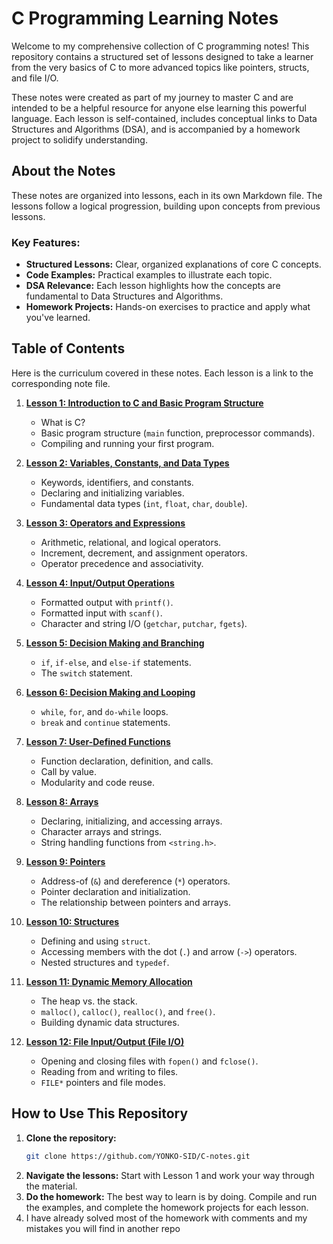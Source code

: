 # C Programming Learning Notes

Welcome to my comprehensive collection of C programming notes! This repository contains a structured set of lessons designed to take a learner from the very basics of C to more advanced topics like pointers, structs, and file I/O.

These notes were created as part of my journey to master C and are intended to be a helpful resource for anyone else learning this powerful language. Each lesson is self-contained, includes conceptual links to Data Structures and Algorithms (DSA), and is accompanied by a homework project to solidify understanding.

## About the Notes

These notes are organized into lessons, each in its own Markdown file. The lessons follow a logical progression, building upon concepts from previous lessons.

### Key Features:
*   **Structured Lessons:** Clear, organized explanations of core C concepts.
*   **Code Examples:** Practical examples to illustrate each topic.
*   **DSA Relevance:** Each lesson highlights how the concepts are fundamental to Data Structures and Algorithms.
*   **Homework Projects:** Hands-on exercises to practice and apply what you've learned.

## Table of Contents

Here is the curriculum covered in these notes. Each lesson is a link to the corresponding note file.

1.  [**Lesson 1: Introduction to C and Basic Program Structure**](./Lesson%201_%20Introduction%20to%20C%20and%20Basic%20Program%20Stru.md)
    *   What is C?
    *   Basic program structure (`main` function, preprocessor commands).
    *   Compiling and running your first program.

2.  [**Lesson 2: Variables, Constants, and Data Types**](./Lesson%202_%20Variables,%20Constants,%20and%20Data%20Types.md)
    *   Keywords, identifiers, and constants.
    *   Declaring and initializing variables.
    *   Fundamental data types (`int`, `float`, `char`, `double`).

3.  [**Lesson 3: Operators and Expressions**](./Lesson%203_%20Operators%20and%20Expressions.md)
    *   Arithmetic, relational, and logical operators.
    *   Increment, decrement, and assignment operators.
    *   Operator precedence and associativity.

4.  [**Lesson 4: Input/Output Operations**](./Lesson%204_%20Input_Output%20Operations.md)
    *   Formatted output with `printf()`.
    *   Formatted input with `scanf()`.
    *   Character and string I/O (`getchar`, `putchar`, `fgets`).

5.  [**Lesson 5: Decision Making and Branching**](./Lesson%205_%20Decision%20Making%20and%20Branching.md)
    *   `if`, `if-else`, and `else-if` statements.
    *   The `switch` statement.

6.  [**Lesson 6: Decision Making and Looping**](./Lesson%206_%20Decision%20Making%20and%20Looping.md)
    *   `while`, `for`, and `do-while` loops.
    *   `break` and `continue` statements.

7.  [**Lesson 7: User-Defined Functions**](./Lesson%207_%20User-Defined%20Functions.md)
    *   Function declaration, definition, and calls.
    *   Call by value.
    *   Modularity and code reuse.

8.  [**Lesson 8: Arrays**](./Lesson%208_%20Arrays.md)
    *   Declaring, initializing, and accessing arrays.
    *   Character arrays and strings.
    *   String handling functions from `<string.h>`.

9.  [**Lesson 9: Pointers**](./Lesson%209_%20Pointers.md)
    *   Address-of (`&`) and dereference (`*`) operators.
    *   Pointer declaration and initialization.
    *   The relationship between pointers and arrays.

10. [**Lesson 10: Structures**](./Lesson%2010_%20Structures.md)
    *   Defining and using `struct`.
    *   Accessing members with the dot (`.`) and arrow (`->`) operators.
    *   Nested structures and `typedef`.

11. [**Lesson 11: Dynamic Memory Allocation**](./Lesson%2011_%20Dynamic%20Memory%20Allocation.md)
    *   The heap vs. the stack.
    *   `malloc()`, `calloc()`, `realloc()`, and `free()`.
    *   Building dynamic data structures.

12. [**Lesson 12: File Input/Output (File I/O)**](./Lesson%2012_%20File%20Input_Output%20(File%20I_O).md)
    *   Opening and closing files with `fopen()` and `fclose()`.
    *   Reading from and writing to files.
    *   `FILE*` pointers and file modes.

## How to Use This Repository

1.  **Clone the repository:**
    ```bash
    git clone https://github.com/YONKO-SID/C-notes.git
    ```
2.  **Navigate the lessons:** Start with Lesson 1 and work your way through the material.
3.  **Do the homework:** The best way to learn is by doing. Compile and run the examples, and complete the homework projects for each lesson.
4. I have already solved most of the homework with comments and my mistakes you will find in another repo

